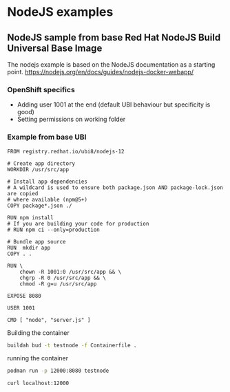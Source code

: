 # NodeJS examples

## NodeJS sample from base Red Hat NodeJS Build Universal Base Image
The nodejs example is based on the NodeJS documentation as a starting point.
https://nodejs.org/en/docs/guides/nodejs-docker-webapp/

### OpenShift specifics
* Adding user 1001 at the end (default UBI behaviour but specificity is good)
* Setting permissions on working folder

### Example from base UBI 

```
FROM registry.redhat.io/ubi8/nodejs-12

# Create app directory
WORKDIR /usr/src/app

# Install app dependencies
# A wildcard is used to ensure both package.json AND package-lock.json are copied
# where available (npm@5+)
COPY package*.json ./

RUN npm install
# If you are building your code for production
# RUN npm ci --only=production

# Bundle app source
RUN  mkdir app
COPY . .

RUN \
    chown -R 1001:0 /usr/src/app && \
    chgrp -R 0 /usr/src/app && \
    chmod -R g=u /usr/src/app

EXPOSE 8080

USER 1001

CMD [ "node", "server.js" ]

```

Building the container
```bash
buildah bud -t testnode -f Containerfile . 

```

running the container
```bash
podman run -p 12000:8080 testnode

curl localhost:12000
```


